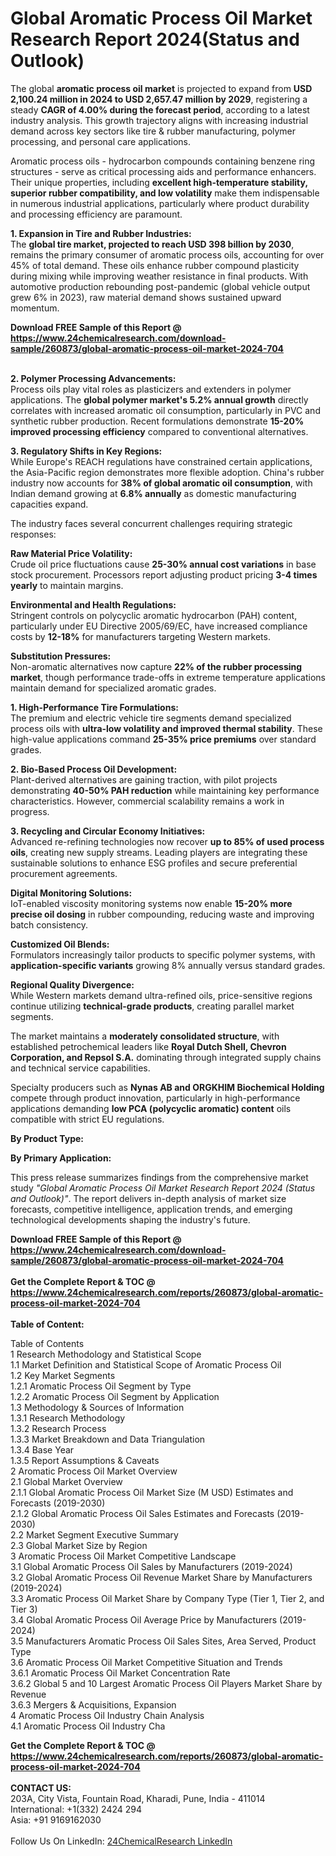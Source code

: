 <h1>Global Aromatic Process Oil Market Research Report 2024(Status and Outlook)</h1><p>The global <strong>aromatic process oil market</strong> is projected to expand from <strong>USD 2,100.24 million in 2024 to USD 2,657.47 million by 2029</strong>, registering a steady <strong>CAGR of 4.00% during the forecast period</strong>, according to a latest industry analysis. This growth trajectory aligns with increasing industrial demand across key sectors like tire &amp; rubber manufacturing, polymer processing, and personal care applications.</p><p>Aromatic process oils - hydrocarbon compounds containing benzene ring structures - serve as critical processing aids and performance enhancers. Their unique properties, including <strong>excellent high-temperature stability, superior rubber compatibility, and low volatility</strong> make them indispensable in numerous industrial applications, particularly where product durability and processing efficiency are paramount.</p><p><strong>1. Expansion in Tire and Rubber Industries:</strong><br>
The <strong>global tire market, projected to reach USD 398 billion by 2030</strong>, remains the primary consumer of aromatic process oils, accounting for over 45% of total demand. These oils enhance rubber compound plasticity during mixing while improving weather resistance in final products. With automotive production rebounding post-pandemic (global vehicle output grew 6% in 2023), raw material demand shows sustained upward momentum.</p><div><b>Download FREE Sample of this Report @ 
            <a href="https://www.24chemicalresearch.com/download-sample/260873/global-aromatic-process-oil-market-2024-704">
            https://www.24chemicalresearch.com/download-sample/260873/global-aromatic-process-oil-market-2024-704</a></b></div><br><p><strong>2. Polymer Processing Advancements:</strong><br>
Process oils play vital roles as plasticizers and extenders in polymer applications. The <strong>global polymer market's 5.2% annual growth</strong> directly correlates with increased aromatic oil consumption, particularly in PVC and synthetic rubber production. Recent formulations demonstrate <strong>15-20% improved processing efficiency</strong> compared to conventional alternatives.</p><p><strong>3. Regulatory Shifts in Key Regions:</strong><br>
While Europe's REACH regulations have constrained certain applications, the Asia-Pacific region demonstrates more flexible adoption. China's rubber industry now accounts for <strong>38% of global aromatic oil consumption</strong>, with Indian demand growing at <strong>6.8% annually</strong> as domestic manufacturing capacities expand.</p><p>The industry faces several concurrent challenges requiring strategic responses:</p><p><strong>Raw Material Price Volatility:</strong><br>
	Crude oil price fluctuations cause <strong>25-30% annual cost variations</strong> in base stock procurement. Processors report adjusting product pricing <strong>3-4 times yearly</strong> to maintain margins.</p><p><strong>Environmental and Health Regulations:</strong><br>
	Stringent controls on polycyclic aromatic hydrocarbon (PAH) content, particularly under EU Directive 2005/69/EC, have increased compliance costs by <strong>12-18%</strong> for manufacturers targeting Western markets.</p><p><strong>Substitution Pressures:</strong><br>
	Non-aromatic alternatives now capture <strong>22% of the rubber processing market</strong>, though performance trade-offs in extreme temperature applications maintain demand for specialized aromatic grades.</p><p><strong>1. High-Performance Tire Formulations:</strong><br>
The premium and electric vehicle tire segments demand specialized process oils with <strong>ultra-low volatility and improved thermal stability</strong>. These high-value applications command <strong>25-35% price premiums</strong> over standard grades.</p><p><strong>2. Bio-Based Process Oil Development:</strong><br>
Plant-derived alternatives are gaining traction, with pilot projects demonstrating <strong>40-50% PAH reduction</strong> while maintaining key performance characteristics. However, commercial scalability remains a work in progress.</p><p><strong>3. Recycling and Circular Economy Initiatives:</strong><br>
Advanced re-refining technologies now recover <strong>up to 85% of used process oils</strong>, creating new supply streams. Leading players are integrating these sustainable solutions to enhance ESG profiles and secure preferential procurement agreements.</p><p><strong>Digital Monitoring Solutions:</strong><br>
	IoT-enabled viscosity monitoring systems now enable <strong>15-20% more precise oil dosing</strong> in rubber compounding, reducing waste and improving batch consistency.</p><p><strong>Customized Oil Blends:</strong><br>
	Formulators increasingly tailor products to specific polymer systems, with <strong>application-specific variants</strong> growing 8% annually versus standard grades.</p><p><strong>Regional Quality Divergence:</strong><br>
	While Western markets demand ultra-refined oils, price-sensitive regions continue utilizing <strong>technical-grade products</strong>, creating parallel market segments.</p><p>The market maintains a <strong>moderately consolidated structure</strong>, with established petrochemical leaders like <strong>Royal Dutch Shell, Chevron Corporation, and Repsol S.A.</strong> dominating through integrated supply chains and technical service capabilities.</p><p>Specialty producers such as <strong>Nynas AB and ORGKHIM Biochemical Holding</strong> compete through product innovation, particularly in high-performance applications demanding <strong>low PCA (polycyclic aromatic) content</strong> oils compatible with strict EU regulations.</p><p><strong>By Product Type:</strong></p><p><strong>By Primary Application:</strong></p><p>This press release summarizes findings from the comprehensive market study <em>"Global Aromatic Process Oil Market Research Report 2024 (Status and Outlook)"</em>. The report delivers in-depth analysis of market size forecasts, competitive intelligence, application trends, and emerging technological developments shaping the industry's future.</p><div><b>Download FREE Sample of this Report @ 
            <a href="https://www.24chemicalresearch.com/download-sample/260873/global-aromatic-process-oil-market-2024-704">
            https://www.24chemicalresearch.com/download-sample/260873/global-aromatic-process-oil-market-2024-704</a></b></div><br><div><b>Get the Complete Report & TOC @ 
            <a href="https://www.24chemicalresearch.com/reports/260873/global-aromatic-process-oil-market-2024-704">
            https://www.24chemicalresearch.com/reports/260873/global-aromatic-process-oil-market-2024-704</a></b></div><br>
            <b>Table of Content:</b><p>Table of Contents<br />
1 Research Methodology and Statistical Scope<br />
1.1 Market Definition and Statistical Scope of Aromatic Process Oil<br />
1.2 Key Market Segments<br />
1.2.1 Aromatic Process Oil Segment by Type<br />
1.2.2 Aromatic Process Oil Segment by Application<br />
1.3 Methodology & Sources of Information<br />
1.3.1 Research Methodology<br />
1.3.2 Research Process<br />
1.3.3 Market Breakdown and Data Triangulation<br />
1.3.4 Base Year<br />
1.3.5 Report Assumptions & Caveats<br />
2 Aromatic Process Oil Market Overview<br />
2.1 Global Market Overview<br />
2.1.1 Global Aromatic Process Oil Market Size (M USD) Estimates and Forecasts (2019-2030)<br />
2.1.2 Global Aromatic Process Oil Sales Estimates and Forecasts (2019-2030)<br />
2.2 Market Segment Executive Summary<br />
2.3 Global Market Size by Region<br />
3 Aromatic Process Oil Market Competitive Landscape<br />
3.1 Global Aromatic Process Oil Sales by Manufacturers (2019-2024)<br />
3.2 Global Aromatic Process Oil Revenue Market Share by Manufacturers (2019-2024)<br />
3.3 Aromatic Process Oil Market Share by Company Type (Tier 1, Tier 2, and Tier 3)<br />
3.4 Global Aromatic Process Oil Average Price by Manufacturers (2019-2024)<br />
3.5 Manufacturers Aromatic Process Oil Sales Sites, Area Served, Product Type<br />
3.6 Aromatic Process Oil Market Competitive Situation and Trends<br />
3.6.1 Aromatic Process Oil Market Concentration Rate<br />
3.6.2 Global 5 and 10 Largest Aromatic Process Oil Players Market Share by Revenue<br />
3.6.3 Mergers & Acquisitions, Expansion<br />
4 Aromatic Process Oil Industry Chain Analysis<br />
4.1 Aromatic Process Oil Industry Cha</p><div><b>Get the Complete Report & TOC @ 
            <a href="https://www.24chemicalresearch.com/reports/260873/global-aromatic-process-oil-market-2024-704">
            https://www.24chemicalresearch.com/reports/260873/global-aromatic-process-oil-market-2024-704</a></b></div><br><b>CONTACT US:</b><br>
            203A, City Vista, Fountain Road, Kharadi, Pune, India - 411014<br>
            International: +1(332) 2424 294<br>
            Asia: +91 9169162030 <br><br>
            Follow Us On LinkedIn: <a href="https://www.linkedin.com/company/24chemicalresearch/">24ChemicalResearch LinkedIn</a>